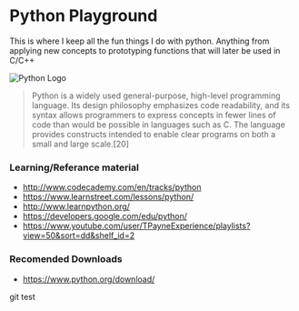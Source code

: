 <!-- https://github.com/adam-p/markdown-here/wiki/Markdown-Cheatsheet -->

Python Playground
=================
This is where I keep all the fun things I do with python. Anything from applying new concepts to prototyping functions that will later be used in C/C++

![Python Logo](http://upload.wikimedia.org/wikipedia/commons/thumb/f/f8/Python_logo_and_wordmark.svg/486px-Python_logo_and_wordmark.svg.png "Py Logo")

>Python is a widely used general-purpose, high-level programming language. Its design philosophy emphasizes code readability, and its syntax allows programmers to express concepts in fewer lines of code than would be possible in languages such as C. The language provides constructs intended to enable clear programs on both a small and large scale.[20]


### Learning/Referance material
* http://www.codecademy.com/en/tracks/python
* https://www.learnstreet.com/lessons/python/
* http://www.learnpython.org/
* https://developers.google.com/edu/python/
* https://www.youtube.com/user/TPayneExperience/playlists?view=50&sort=dd&shelf_id=2


### Recomended Downloads
* https://www.python.org/download/

git test

